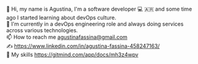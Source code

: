 👋 Hi, my name is Agustina, I'm a software developer 💻 🇦🇷 and some time ago I started learning about devOps culture. <br>
👀 I'm currently in a devOps engineering role and always doing services across various technologies. <br>
📫 How to reach me agustinafassina@gmail.com <br>
✍ https://www.linkedin.com/in/agustina-fassina-458247163/ <br>
🧾 My skills https://gitmind.com/app/docs/mh3z4wpv


<!---
agustinafassina/agustinafassina is a ✨ special ✨ repository because its `README.md` (this file) appears on your GitHub profile.
You can click the Preview link to take a look at your changes.
--->
